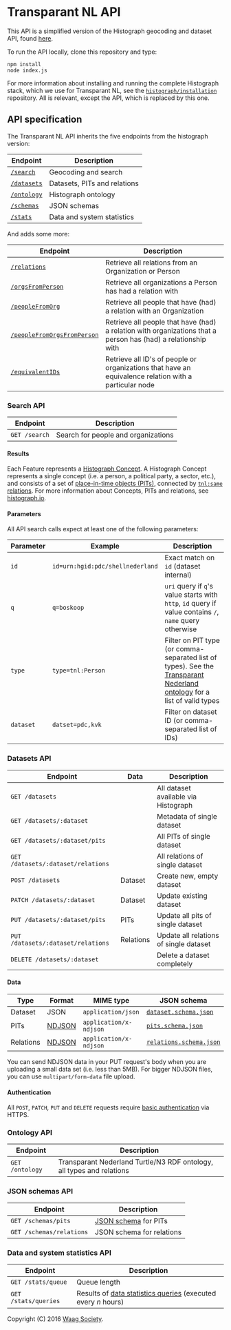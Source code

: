 # Transparant NL API

This API is a simplified version of the Histograph geocoding and dataset API, found [here](https://github.com/histograph/api).

To run the API locally, clone this repository and type:

    npm install
    node index.js

For more information about installing and running the complete Histograph stack, which we use for Transparant NL, see the [`histograph/installation`](https://github.com/histograph/installation) repository. All is relevant, except the API, which is replaced by this one.

## API specification

The Transparant NL API inherits the five endpoints from the histograph version:

| Endpoint                                    | Description
|---------------------------------------------|------------------------------------------
| [`/search`](#search-api)                    | Geocoding and search
| [`/datasets`](#datsets-api)                 | Datasets, PITs and relations
| [`/ontology`](#ontology-api)                | Histograph ontology
| [`/schemas`](#json-schemas-api)             | JSON schemas
| [`/stats`](#data-and-system-statistics-api) | Data and system statistics


And adds some more:

| Endpoint                                    | Description
|---------------------------------------------|------------------------------------------
| [`/relations`](#relations-api)              | Retrieve all relations from an Organization or Person
| [`/orgsFromPerson`](#orgsFromPerson-api)    | Retrieve all organizations a Person has had a relation with
| [`/peopleFromOrg`](#peopleFromOrg-api)      | Retrieve all people that have (had) a relation with an Organization
| [`/peopleFromOrgsFromPerson`](#pfofp-api)   | Retrieve all people that have (had) a relation with organizations that a person has (had) a relationship with
| [`/equivalentIDs`](#equivalentIDs-api)      | Retrieve all ID's of people or organizations that have an equivalence relation with a particular node



### Search API

| Endpoint      | Description
|---------------|-----------------
| `GET /search` | Search for people and organizations

#### Results

Each Feature represents a [Histograph Concept](http://histograph.io/concepts#concepts). A Histograph Concept represents a single concept (i.e. a person, a political party, a sector, etc.), and consists of a set of [place-in-time objects (PITs)](http://histograph.io/concepts#place-in-time), connected by [`tnl:same` relations](http://histograph.io/concepts#relations). For more information about Concepts, PITs and relations, see [histograph.io](http://histograph.io/concepts).

#### Parameters

All API search calls expect at least one of the following parameters:

| Parameter    | Example                                    | Description
|--------------|--------------------------------------------|-----------------
| `id`         | `id=urn:hgid:pdc/shellnederland`           | Exact match on `id` (dataset internal)
| `q`          | `q=boskoop`                                | `uri` query if `q`'s value starts with `http`, `id` query if value contains `/`, `name` query otherwise
| `type`       | `type=tnl:Person`                          | Filter on PIT type (or comma-separated list of types). See the [Transparant Nederland ontology](https://api.transparantnederland.nl/ontology) for a list of valid types
| `dataset`    | `datset=pdc,kvk`                           | Filter on dataset ID (or comma-separated list of IDs)


### Datasets API

| Endpoint                                  | Data      | Description
|-------------------------------------------|-----------|-------------------------------
| `GET /datasets`                           |           | All dataset available via Histograph
| `GET /datasets/:dataset`                  |           | Metadata of single dataset
| `GET /datasets/:dataset/pits`             |           | All PITs of single dataset
| `GET /datasets/:dataset/relations`        |           | All relations of single dataset
| `POST /datasets`                          | Dataset   | Create new, empty dataset
| `PATCH /datasets/:dataset`                | Dataset   | Update existing dataset
| `PUT /datasets/:dataset/pits`             | PITs      | Update all pits of single dataset
| `PUT /datasets/:dataset/relations`        | Relations | Update all relations of single dataset
| `DELETE /datasets/:dataset`               |           | Delete a dataset completely

#### Data

| Type      | Format                       | MIME type              | JSON schema
|-----------|------------------------------|------------------------|------------
| Dataset   | JSON                         | `application/json`     | [`dataset.schema.json`](https://github.com/histograph/schemas/tree/master/json-schemas/dataset.schema.json)
| PITs      | [NDJSON](http://ndjson.org/) | `application/x-ndjson` | [`pits.schema.json`](https://github.com/histograph/schemas/tree/master/json-schemas/pits.schema.json)
| Relations | [NDJSON](http://ndjson.org/) | `application/x-ndjson` | [`relations.schema.json`](https://github.com/histograph/schemas/tree/master/json-schemas/relations.schema.json)

You can send NDJSON data in your PUT request's body when you are uploading a small data set (i.e. less than 5MB). For bigger NDJSON files, you can use `multipart/form-data` file upload.

#### Authentication

All `POST`, `PATCH`, `PUT` and `DELETE` requests require [basic authentication](http://en.wikipedia.org/wiki/Basic_access_authentication) via HTTPS.

### Ontology API

| Endpoint        | Description
|-----------------|--------------------------------
| `GET /ontology` | Transparant Nederland Turtle/N3 RDF ontology, all types and relations

### JSON schemas API

| Endpoint                 | Description
|--------------------------|--------------------------------
| `GET /schemas/pits`      | [JSON schema](http://json-schema.org/) for PITs
| `GET /schemas/relations` | JSON schema for relations

### Data and system statistics API

| Endpoint             | Description
|----------------------|--------------------------------
| `GET /stats/queue`   | Queue length
| `GET /stats/queries` | Results of [data statistics queries](https://github.com/histograph/stats/tree/master/queries) (executed every _n_ hours)

Copyright (C) 2016 [Waag Society](http://waag.org).
